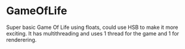 # GameOfLife
Super basic Game Of Life using floats, could use HSB to make it more exciting.
It has multithreading and uses 1 thread for the game and 1 for renderering.
